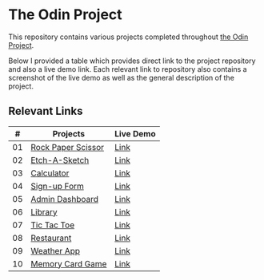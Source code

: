 # The Odin Project

This repository contains various projects completed throughout [the Odin Project](https://www.theodinproject.com/).

Below I provided a table which provides direct link to the project repository and also a live demo link. Each relevant link to repository also contains a screenshot of the live demo as well as the general description of the project.

## Relevant Links

| #   | Projects                                           | Live Demo                                                     |
| --- | -------------------------------------------------- | ------------------------------------------------------------- |
| 01  | [Rock Paper Scissor](../master/rock-paper-scissor) | [Link](https://rockpaperscissors-donhgyunsuh.netlify.app/)    |
| 02  | [Etch-A-Sketch](../master/etch-a-sketch)           | [Link](https://etchaskecth-donghyunsuh.netlify.app/)          |
| 03  | [Calculator](../master/javascript-calculator)      | [Link](https://javascriptcalculator-donghyunsuh.netlify.app/) |
| 04  | [Sign-up Form](../master/signup-form)              | [Link](https://signupform-donghyunsuh.netlify.app/)           |
| 05  | [Admin Dashboard](../master/admin-dashboard)       | [Link](https://admindashboard-donghyunsuh.netlify.app/)       |
| 06  | [Library](../master/library-project)               | [Link](https://library-project-donghyunsuh.netlify.app/)      |
| 07  | [Tic Tac Toe](../master/tic-tac-toe)               | [Link](https://tictactoe-donghyunsuh.netlify.app/)            |
| 08  | [Restaurant](../master/restaurant)                 | [Link](https://restaurant-kinsushi.netlify.app/)              |
| 09  | [Weather App](../master/weather-app)               | [Link](https://openweatherapi-donghyun.netlify.app/)          |
| 10  | [Memory Card Game](../master/memory-card)          | [Link](https://pokemon-memory-card-donghyunsuh.netlify.app)   |
